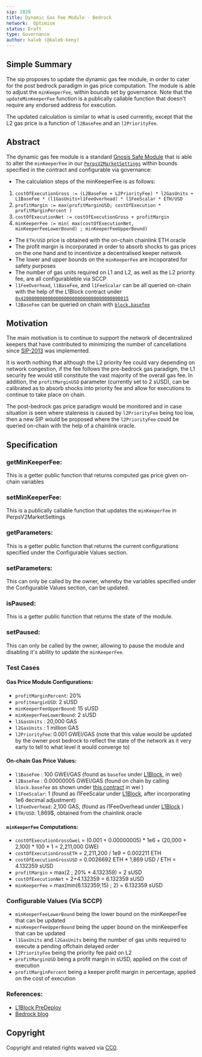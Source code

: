 ```yaml
---
sip: 2020
title: Dynamic Gas Fee Module - Bedrock
network:  Optimism
status: Draft
type: Governance
author: kaleb (@kaleb-keny)
---
```


## Simple Summary

The sip proposes to update the dynamic gas fee module, in order to cater for the post bedrock paradigm in gas price computation. The module is able to adjust the `minKeeperFee`, within bounds set by governance. Note that the `updateMinKeeperFee` function is a publically callable function that doesn't require any endorsed address for execution. 

The updated calculation is similar to what is used currently, except that the L2 gas price is a function of `l2BaseFee` and an `l2PriorityFee`.

## Abstract

<!--A short (~200 word) description of the proposed change, the abstract should clearly describe the proposed change. This is what *will* be done if the SIP is implemented, not *why* it should be done or *how* it will be done. If the SIP proposes deploying a new contract, write, "we propose to deploy a new contract that will do x".-->

The dynamic gas fee module is a standard [Gnosis Safe Module](https://help.safe.global/en/articles/4934378-what-is-a-module) that is able to alter the `minKeeperFee` in our [`PerpsV2MarketSettings`](https://optimistic.etherscan.io/address/0x649F44CAC3276557D03223Dbf6395Af65b11c11c) within bounds specified in the contract and configurable via governance:
- The calculation steps of the minKeeperFee is as follows:
 1) `costOfExecutionGross := (L2BaseFee + L2PriorityFee) * l2GasUnits + L1BaseFee * (l1GasUnits+l1FeeOverhead) * l1FeeScalar * ETH/USD`
 2) `profitMargin := max(profitMarginUSD; costOfExecution * profitMarginPercent )`
 3) `costOfExecutionNet := costOfExecutionGross + profitMargin`
 4) `minKeeperFee := min( max(costOfExecutionNet, minKeeperFeeLowerBound) ; minKeeperFeeUpperBound)`
- The `ETH/USD` price is obtained with the on-chain chainlink ETH oracle
- The profit margin is incorporated in order to absorb shocks to gas prices on the one hand and to incentivize a decentralised keeper network
- The lower and upper bounds on the `minKeeperFee` are incoporated for safety purposes
- The number of gas units required on L1 and L2, as well as the L2 priority fee, are all configurableble via SCCP
- `l1FeeOverhead`, `l1BaseFee`, and `l1FeeScalar` can be all queried on-chain with the help of the L1Block contract under [`0x4200000000000000000000000000000000000015`](https://goerli-optimism.etherscan.io/address/0x4200000000000000000000000000000000000015)
- `l2BaseFee` can be queried on chain with [`block.basefee`](https://goerli-optimism.etherscan.io/address/0x376900fd81e0fbec77c2b079672d048f4dcb5970#readContract)

## Motivation

The main motivation is to continue to support the network of decentralized keepers that have contributed to minimizing the number of cancellations since [SIP-2013](https://sips.synthetix.io/sips/sip-2013) was implemented.

It is worth nothing that although the L2 priority fee could vary depending on network congestion, if the fee follows the pre-bedrock gas paradigm, the L1 security fee would still constitute the vast majority of the overall gas fee. In addition, the `profitMarginUSD` parameter (currently set to 2 sUSD), can be calibrated as to absorb shocks into priority fee and allow for executions to continue to take place on chain. 

The post-bedrock gas price paradigm would be monitored and in case situation is seen where staleness is caused by `l2PriorityFee` being too low, then a new SIP would be proposed where the `l2PriorityFee` could  be queried on-chain with the help of a chainlink oracle.

## Specification

### getMinKeeperFee:
This is a getter public function that returns computed gas price given on-chain variables

### setMinKeeperFee:
This is a publically callable function that updates the `minKeeperFee` in PerpsV2MarketSettings

### getParameters:
This is a getter public function that returns the current configurations specified under the  Configurable Values section.

### setParameters:
This can only be called by the owner, whereby the variables specified under the Configurable Values section, can be updated.

### isPaused:
This is a getter public function that returns the state of the module.

### setPaused:
This can only be called by the owner, allowing to pause the module and disabling it's ability to update the `minKeeperFee`.


### Test Cases

#### Gas Price Module Configurations:
- `profitMarginPercent`: 20%
- `profitmarginUSD`: 2 sUSD
- `minKeeperFeeUpperBound`: 15 sUSD
- `minKeeperFeeLowerBound`: 2 sUSD
- `l1GasUnits` : 20,000 GAS
- `l2GasUnits` : 1 million GAS
- `l2PriorityFee`: 0.001 GWEI/GAS (note that this value would be updated by the owner post bedrock to reflect the state of the network as it very early to tell to what level it would converge to)

#### On-chain Gas Price Values:
- `l1BaseFee` : 100 GWEI/GAS (found as `basefee` under  [L1Block](https://goerli-optimism.etherscan.io/address/0x4200000000000000000000000000000000000015), in wei)
- `l2BaseFee` : 0.00000005 GWEI/GAS (found on chain by calling `block.basefee` as shown under [this contract](https://goerli-optimism.etherscan.io/address/0x376900fd81e0fbec77c2b079672d048f4dcb5970) in wei )
- `l1FeeScalar`: 1  (found as l1FeeScalar under [L1Block](https://goerli-optimism.etherscan.io/address/0x4200000000000000000000000000000000000015), after incorporating 1e6 decimal adjustment)
- `l1FeeOverhead`: 2,100 GAS, (found as l1FeeOverhead under [L1Block](https://goerli-optimism.etherscan.io/address/0x4200000000000000000000000000000000000015) )
- `ETH/USD`: 1,869$, obtained from the chainlink oracle

#### `minKeeperFee` Computations:
- `costOfExecutionGrossGwei` = (0.001 + 0.00000005)  * 1e6 + (20,000 + 2,100) * 100 * 1 = 2,211,000 GWEI
- `costOfExecutionGrossETH` = 2,211,200 / 1e9 = 0.002211 ETH
- `costOfExecutionGrossUSD` = 0.0026692 ETH * 1,869 USD / ETH = 4.132359 sUSD
- `profitMargin` = max(2 ; 20% * 4.132359) = 2 sUSD
- `costOfExecutionNet` = 2+4.132359 = 6.132359 sUSD
- `minKeeperFee` = max(min(6.132359;15) ; 2) = 6.132359 sUSD

### Configurable Values (Via SCCP)

- `minKeeperFeeLowerBound` being the lower bound on the minKeeperFee that can be updated
- `minKeeperFeeUpperBound` being the upper bound on the minKeeperFee that can be updated
- `l1GasUnits` and `l2GasUnits` being the number of gas units required to execute a pending offchain delayed order
- `l2PriorityFee` being the priority fee paid on L2
- `profitMarginUSD` being a profit margin in sUSD, applied on the cost of execution
- `profitMarginPercent` being a keeper profit margin in percentage, applied on the cost of execution

### References:
- [L1Block PreDeploy](https://github.com/ethereum-optimism/optimism/blob/382d38b7d45bcbf73cb5e1e3f28cbd45d24e8a59/specs/predeploys.md#l1block)
- [Bedrock blog](https://community.optimism.io/docs/developers/bedrock/differences/#deposit-replayability)


## Copyright

Copyright and related rights waived via [CC0](https://creativecommons.org/publicdomain/zero/1.0/).

